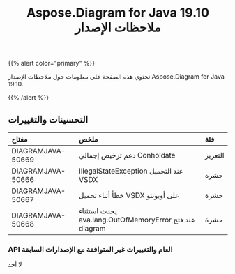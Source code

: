 ﻿---
title: Aspose.Diagram for Java 19.10 ملاحظات الإصدار
type: docs
weight: 30
url: /ar/java/aspose-diagram-for-java-19-10-release-notes/
---
{{% alert color="primary" %}} 

تحتوي هذه الصفحة على معلومات حول ملاحظات الإصدار Aspose.Diagram for Java 19.10.

{{% /alert %}} 
## **التحسينات والتغييرات**

|**مفتاح**|**ملخص**|**فئة**|
|:- |:- |:- |
|DIAGRAMJAVA-50669|دعم ترخيص إجمالي Conholdate|التعزيز|
|DIAGRAMJAVA-50666|IllegalStateException عند التحميل VSDX|حشرة|
|DIAGRAMJAVA-50667|خطأ أثناء تحميل VSDX على أوبونتو|حشرة|
|DIAGRAMJAVA-50668|يحدث استثناء ava.lang.OutOfMemoryError عند فتح diagram|حشرة|
### **API العام والتغييرات غير المتوافقة مع الإصدارات السابقة**
لا أحد
